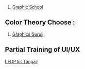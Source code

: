 1. [ Graphic School ](https://www.youtube.com/@GraphicSchool/playlists)

## Color Theory Choose :
1. [ Graphics Guruji ](https://www.youtube.com/watch?v=GGtYE7-IN-g)



## Partial Training of UI/UX 
[LEDP lot Tangail ](https://www.youtube.com/@ledplot13tangail37/playlists)


